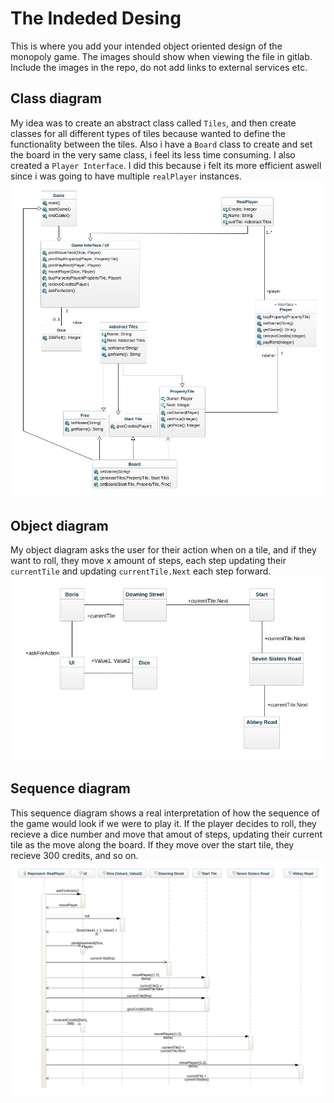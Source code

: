 # The Indeded Desing
This is where you add your intended object oriented design of the monopoly game. The images should show when viewing the file in gitlab.  
Include the images in the repo, do not add links to external services etc.

## Class diagram
My idea was to create an abstract class called ``Tiles``, and then create classes for all different types of tiles because wanted to define the functionality between the tiles. Also i have a ``Board`` class to create and set the board in the very same class, i feel its less time consuming. I also created a ``Player Interface``. I did this because i felt its more efficient aswell since i was going to have multiple ``realPlayer`` instances. 
![monopoly_class_diagram.jpeg](./monopoly_class_diagram.jpeg)

## Object diagram
My object diagram asks the user for their action when on a tile, and if they want to roll, they move x amount of steps, each step updating their ```currentTile``` and updating ```currentTile.Next``` each step forward. 
![monopoly_object_diagram.jpeg](monopoly_object_diagram.jpeg)

## Sequence diagram
This sequence diagram shows a real interpretation of how the sequence of the game would look if we were to play it. If the player decides to roll, they recieve a dice number and move that amout of steps, updating their current tile as the move along the board. If they move over the start tile, they recieve 300 credits, and so on. 
![monopoly_sequence_diagram.jpeg](monopoly_sequence_diagram.jpeg)